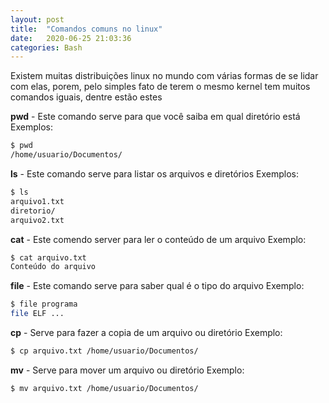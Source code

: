 ```yaml
---
layout: post
title:  "Comandos comuns no linux"
date:   2020-06-25 21:03:36
categories: Bash
---
```

Existem muitas distribuições linux no mundo com várias formas de se lidar com elas, porem, pelo simples fato de terem o mesmo kernel tem muitos comandos iguais, dentre estão estes

**pwd** - Este comando serve para que você saiba em qual diretório está
Exemplos:
```bash
$ pwd
/home/usuario/Documentos/
```
**ls** - Este comando serve para listar os arquivos e diretórios
Exemplos:
```bash
$ ls
arquivo1.txt
diretorio/
arquivo2.txt
```
**cat** - Este comendo server para ler o conteúdo de um arquivo
Exemplo:
```bash
$ cat arquivo.txt
Conteúdo do arquivo
```
**file** - Este comando serve para saber qual é o tipo do arquivo
Exemplo: 
```bash
$ file programa
file ELF ...
```
**cp** - Serve para fazer a copia de um arquivo ou diretório
Exemplo:
```bash
$ cp arquivo.txt /home/usuario/Documentos/
```
**mv** - Serve para mover um arquivo ou diretório
Exemplo:
```bash
$ mv arquivo.txt /home/usuario/Documentos/
```
